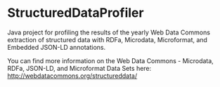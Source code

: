 # StructuredDataProfiler

Java project for profiling the results of the yearly Web Data Commons extraction of structured data with RDFa, Microdata, Microformat, and Embedded JSON-LD annotations.

You can find more information on the Web Data Commons - Microdata, RDFa, JSON-LD, and Microformat Data Sets here:
http://webdatacommons.org/structureddata/
